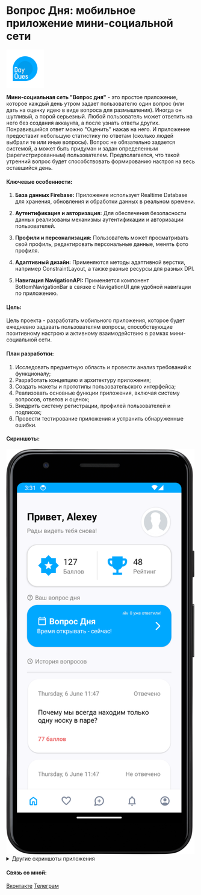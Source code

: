 # Вопрос Дня: мобильное приложение мини-социальной сети

<img src="app/src/main/res/drawable/ic_main_2.png" alt="" width="100" height="100">
  
**Мини-социальная сеть "Вопрос дня"** - это простое приложение, которое каждый день утром задает пользователю один вопрос (или дать на оценку идею в виде вопроса для размышления). Иногда он шутливый, а порой серьезный. Любой пользователь может ответить на него 
без создания аккаунта, а после узнать ответы других. Понравившийся ответ можно "Оценить" нажав на него. И приложение предоставит небольшую статистику по ответам (сколько людей выбрали те или иные вопросы). Вопрос не обязательно 
задается системой, а может быть придуман и задан определенным (зарегистрированным) пользователем. Предполагается, что такой утренний вопрос будет способствовать формированию настроя на весь оставшийся день. 

  </div>
</div>

#### Ключевые особенности:

1. **База данных Firebase:** Приложение использует Realtime Database для хранения, обновления и обработки данных в реальном времени.

2. **Аутентификация и авторизация:** Для обеспечения безопасности данных реализованы механизмы аутентификации и авторизации пользователей.
  
3. **Профили и персонализация:** Пользователь может просматривать свой профиль, редактировать персональные данные, менять фото профиля.

4. **Адаптивный дизайн:** Применяются методы адаптивной верстки, например ConstraintLayout, а также разные ресурсы для разных DPI.

5. **Навигация NavigationAPI:** Применяется компонент BottomNavigationBar в связке с NavigationUI для удобной навигации по приложению.


#### Цель:

Цель проекта - разработать мобильного приложения, которое будет ежедневно задавать пользователям вопросы, способствующие позитивному настрою и активному взаимодействию в рамках 
мини-социальной сети.


#### План разработки:

1.	Исследовать предметную область и провести анализ требований к функционалу;
2.	Разработать концепцию и архитектуру приложения;
3.	Создать макеты и прототипы пользовательского интерфейса;
4.	Реализовать основные функции приложения, включая систему вопросов, ответов и оценок;
5.	Внедрить систему регистрации, профилей пользователей и подписок;
6.	Провести тестирование приложения и устранить обнаруженные ошибки.

#### Скриншоты:
<img src="Screenshot/Home.png" alt="" width="500">
<details>
  <summary>Другие скриншоты приложения</summary>
  <img src="Screenshot/Welcome.png" alt="" width="500">
  <img src="Screenshot/Login.png" alt="" width="500">
  <img src="Screenshot/Registration.png" alt="" width="500">
  <img src="Screenshot/Registration2.png" alt="" width="500">
  <img src="Screenshot/DayQuestion.png" alt="" width="500">
  <img src="Screenshot/Profile.png" alt="" width="500">
  <img src="Screenshot/ProfileEdit2.png" alt="" width="500">
  <img src="Screenshot/Notifications.png" alt="" width="500">
  <img src="Screenshot/NewQuestions.png" alt="" width="500">
</details>



#### Связь со мной:
[Вконтакте](https://vk.com/true_lnz/)
[Телеграм](https://t.me/lansonz/)
